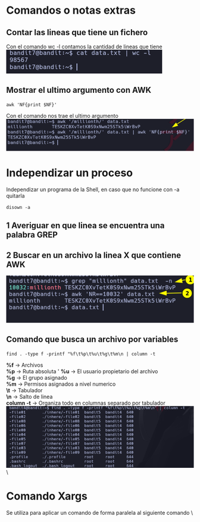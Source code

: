 # Comandos o notas extras

## Contar las lineas que tiene un fichero
Con el comando wc -l contamos la cantidad de lineas que tiene\
![label text](imgs/02.png)

## Mostrar el ultimo argumento con AWK 
```
awk 'NF{print $NF}'
```
Con el comando nos trae el ultimo argumento \
![label text](imgs/03.png)

# Independizar un proceso
Independizar un programa de la Shell, en caso que no funcione con -a quitarla 
```
disown -a
```

## 1 Averiguar en que linea se encuentra una palabra GREP
## 2 Buscar en un archivo la linea X que contiene AWK
![label text](imgs/04.png)

## Comando que busca un archivo por variables
```
find . -type f -printf "%f\t%p\t%u\t%g\t%m\n | column -t
```
**%f** -> Archivos \
**%p** -> Ruta absoluta '
**%u** -> El usuario propietario del archivo \
**%g** -> El grupo asignado \
**%m** -> Permisos asignados a nivel numerico \
**\\t** -> Tabulador \
**\\n** -> Salto de linea \
**column -t** -> Organiza todo en columnas separado por tabulador \
![label text](imgs/01.png) \

# Comando Xargs
Se utiliza para aplicar un comando de forma paralela al siguiente comando \




